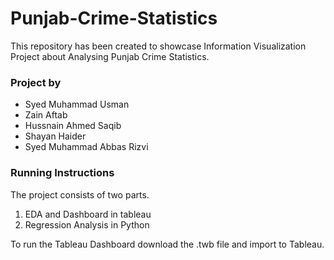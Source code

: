 # Punjab-Crime-Statistics
This repository has been created to showcase Information Visualization Project about Analysing Punjab Crime Statistics.

### Project by 

- Syed Muhammad Usman
- Zain Aftab
- Hussnain Ahmed Saqib
- Shayan Haider
- Syed Muhammad Abbas Rizvi

### Running Instructions

The project consists of two parts.
1. EDA and Dashboard in tableau
2. Regression Analysis in Python

To run the Tableau Dashboard download the .twb file and import to Tableau.
